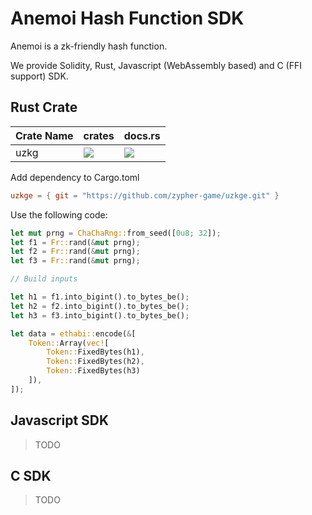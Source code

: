 # Anemoi Hash Function SDK

Anemoi is a zk-friendly hash function.

We provide Solidity, Rust, Javascript (WebAssembly based) and C (FFI support) SDK.

## Rust Crate

| Crate Name | crates | docs.rs |
| - | - | - |
| uzkg | ![](https://img.shields.io/crates/v/uzkg) | ![](https://img.shields.io/docsrs/uzkg) |

Add dependency to Cargo.toml

```toml
uzkge = { git = "https://github.com/zypher-game/uzkge.git" }
```

Use the following code:

```rust
let mut prng = ChaChaRng::from_seed([0u8; 32]);
let f1 = Fr::rand(&mut prng);
let f2 = Fr::rand(&mut prng);
let f3 = Fr::rand(&mut prng);

// Build inputs

let h1 = f1.into_bigint().to_bytes_be();
let h2 = f2.into_bigint().to_bytes_be();
let h3 = f3.into_bigint().to_bytes_be();

let data = ethabi::encode(&[
    Token::Array(vec![
        Token::FixedBytes(h1),
        Token::FixedBytes(h2),
        Token::FixedBytes(h3)
    ]),
]);
```

## Javascript SDK

> TODO

## C SDK

> TODO
